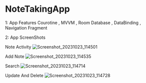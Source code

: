 # NoteTakingApp

1: App Features
Courotine , MVVM , Room Database , DataBinding , Navigation Fragment

2: App ScreenShots

Note Activity
![Screenshot_20231023_114501](https://github.com/Omidavz/NoteTakingApp/assets/95022891/e42f96fc-ba71-42a1-8cde-9271620ebae2)

Add Note
![Screenshot_20231023_114535](https://github.com/Omidavz/NoteTakingApp/assets/95022891/2392913f-ddfb-4476-abcf-f21d21a9340a)

Search
![Screenshot_20231023_114714](https://github.com/Omidavz/NoteTakingApp/assets/95022891/16e49836-edf3-4687-8d5a-ffadad7053da)

Update And Delete
![Screenshot_20231023_114728](https://github.com/Omidavz/NoteTakingApp/assets/95022891/4972a44f-9263-466d-9af1-789ef39e82fd)
